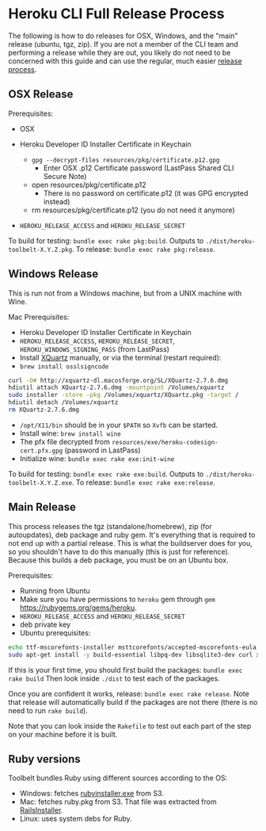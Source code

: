 Heroku CLI Full Release Process
===============================

The following is how to do releases for OSX, Windows, and the "main" release (ubuntu, tgz, zip). If you are not a member of the CLI team and performing a release while they are out, you likely do not need to be concerned with this guide and can use the regular, much easier [release process](./RELEASE.md).

## OSX Release

Prerequisites:

* OSX
* Heroku Developer ID Installer Certificate in Keychain
  * `gpg --decrypt-files resources/pkg/certificate.p12.gpg`
    * Enter OSX .p12 Certificate password (LastPass Shared CLI Secure Note)
  * open resources/pkg/certificate.p12
    * There is no password on certificate.p12 (it was GPG encrypted instead)
  * rm resources/pkg/certificate.p12 (you do not need it anymore) 

* `HEROKU_RELEASE_ACCESS` and `HEROKU_RELEASE_SECRET`

To build for testing: `bundle exec rake pkg:build`. Outputs to `./dist/heroku-toolbelt-X.Y.Z.pkg`.
To release: `bundle exec rake pkg:release`.

## Windows Release

This is run not from a Windows machine, but from a UNIX machine with Wine.

Mac Prerequisites:

* Heroku Developer ID Installer Certificate in Keychain
* `HEROKU_RELEASE_ACCESS`, `HEROKU_RELEASE_SECRET`, `HEROKU_WINDOWS_SIGNING_PASS` (from LastPass)
* Install [XQuartz](http://xquartz.macosforge.org/) manually, or via the terminal (restart required):
* `brew install osslsigncode`

```sh
curl -O# http://xquartz-dl.macosforge.org/SL/XQuartz-2.7.6.dmg
hdiutil attach XQuartz-2.7.6.dmg -mountpoint /Volumes/xquartz
sudo installer -store -pkg /Volumes/xquartz/XQuartz.pkg -target /
hdiutil detach /Volumes/xquartz
rm XQuartz-2.7.6.dmg
```

* `/opt/X11/bin` should be in your `$PATH` so `Xvfb` can be started.
* Install wine: `brew install wine`
* The pfx file decrypted from `resources/exe/heroku-codesign-cert.pfx.gpg` (password in LastPass)
* Initialize wine: `bundle exec rake exe:init-wine`

To build for testing: `bundle exec rake exe:build`. Outputs to `./dist/heroku-toolbelt-X.Y.Z.exe`.
To release: `bundle exec rake exe:release`.

## Main Release

This process releases the tgz (standalone/homebrew), zip (for autoupdates), deb package and ruby gem. It's everything that is required to not end up with a partial release. This is what the buildserver does for you, so you shouldn't have to do this manually (this is just for reference). Because this builds a deb package, you must be on an Ubuntu box.

Prerequisites:

* Running from Ubuntu
* Make sure you have permissions to `heroku` gem through `gem` https://rubygems.org/gems/heroku.
* `HEROKU_RELEASE_ACCESS` and `HEROKU_RELEASE_SECRET`
* deb private key
* Ubuntu prerequisites:

```sh
echo ttf-mscorefonts-installer msttcorefonts/accepted-mscorefonts-eula select true | sudo debconf-set-selections
sudo apt-get install -y build-essential libpq-dev libsqlite3-dev curl xvfb wine
```

If this is your first time, you should first build the packages: `bundle exec rake build` Then look inside `./dist` to test each of the packages.

Once you are confident it works, release: `bundle exec rake release`. Note that release will automatically build if the packages are not there (there is no need to run `rake build`).

Note that you can look inside the `Rakefile` to test out each part of the step on your machine before it is built.

## Ruby versions

Toolbelt bundles Ruby using different sources according to the OS:

- Windows: fetches [rubyinstaller.exe](http://rubyinstaller.org/) from S3.
- Mac: fetches ruby.pkg from S3. That file was extracted from
[RailsInstaller](http://railsinstaller.org/en).
- Linux: uses system debs for Ruby.
